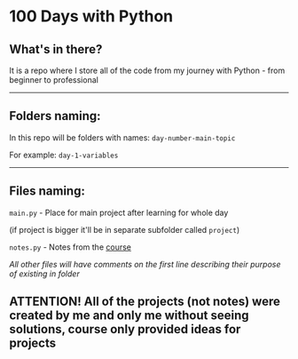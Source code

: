 # **100 Days with Python**

## **What's in there?**

It is a repo where I store all of the code from my journey with Python - from beginner to professional

<hr />

## **Folders naming:**

In this repo will be folders with names: `day-number-main-topic`

For example: `day-1-variables`

<hr />

## **Files naming:**

`main.py` - Place for main project after learning for whole day

(if project is bigger it'll be in separate subfolder called `project`)

`notes.py` - Notes from the [course](https://www.udemy.com/course/100-days-of-code)

_All other files will have comments on the first line describing their purpose of existing in folder_

## **ATTENTION!** All of the projects (not notes) were created by me and only me without seeing solutions, course only provided ideas for projects
